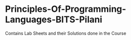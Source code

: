 Principles-Of-Programming-Languages-BITS-Pilani
===============================================

Contains Lab Sheets and their Solutions done in the Course
